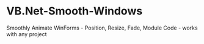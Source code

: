# VB.Net-Smooth-Windows
Smoothly Animate WinForms - Position, Resize, Fade, Module Code - works with any project 
